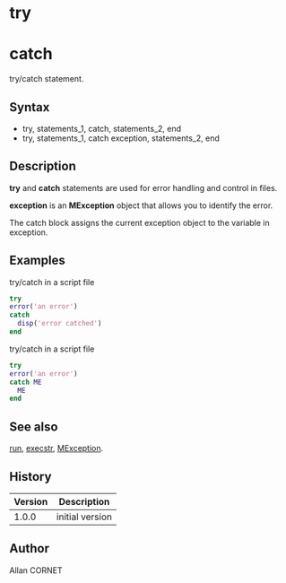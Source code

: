 # try

# catch

try/catch statement.

## Syntax

- try, statements_1, catch, statements_2, end
- try, statements_1, catch exception, statements_2, end

## Description

  <p><b>try</b> and <b>catch</b> statements are used for error handling and control in files.</p>
  <p><b>exception</b> is an <b>MException</b> object that allows you to identify the error.</p>
  <p>The catch block assigns the current exception object to the variable in exception.</p>

## Examples

try/catch in a script file

```matlab
try
error('an error')
catch
  disp('error catched')
end
```

try/catch in a script file

```matlab
try
error('an error')
catch ME
  ME
end
```

## See also

[run](../core/run.md), [execstr](../core/execstr.md), [MException](../error_manager/MException.md).

## History

| Version | Description     |
| ------- | --------------- |
| 1.0.0   | initial version |

## Author

Allan CORNET

